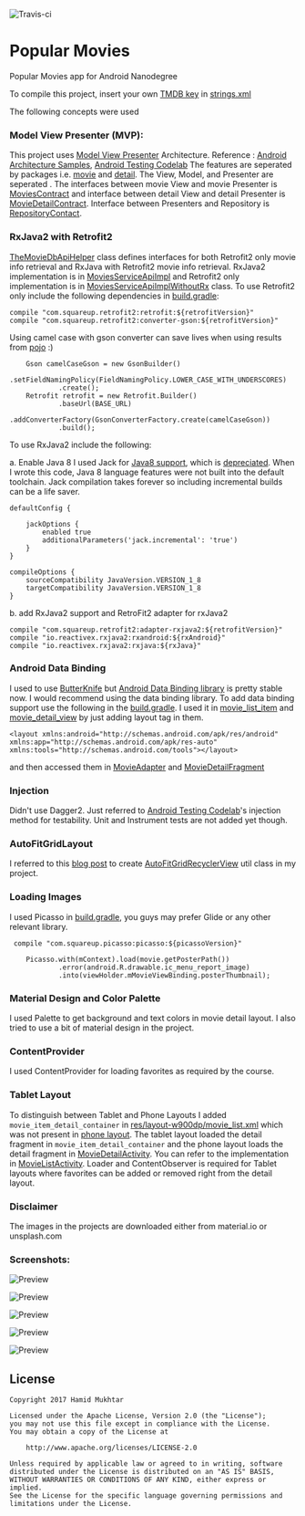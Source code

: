 ![Travis-ci](https://travis-ci.org/hammmmy/PopularMovies.svg?branch=master)

# Popular Movies
Popular Movies app for Android Nanodegree

To compile this project, insert your own [TMDB key](https://www.themoviedb.org/documentation/api) in [strings.xml](/app/src/main/res/values/strings.xml)

The following concepts were used

### Model View Presenter (MVP): 

This project uses [Model View Presenter](https://en.wikipedia.org/wiki/Model-view-presenter) Architecture. Reference : [Android Architecture Samples](https://github.com/googlesamples/android-architecture), [Android Testing Codelab](https://codelabs.developers.google.com/codelabs/android-testing/index.html)
The features are seperated by packages i.e. [movie](/app/src/main/java/org/ipforsmartobjects/apps/popularmovies/movie) and [detail](/app/src/main/java/org/ipforsmartobjects/apps/popularmovies/detail). The View, Model, and Presenter are seperated . The interfaces between movie View and movie Presenter is [MoviesContract](/app/src/main/java/org/ipforsmartobjects/apps/popularmovies/movie/MoviesContract.java) and interface between detail View and detail Presenter is [MovieDetailContract](app/src/main/java/org/ipforsmartobjects/apps/popularmovies/detail/MovieDetailContract.java). Interface between Presenters and Repository is [RepositoryContact](/app/src/main/java/org/ipforsmartobjects/apps/popularmovies/data/RepositoryContract.java). 

### RxJava2 with Retrofit2

[TheMovieDbApiHelper](/app/src/main/java/org/ipforsmartobjects/apps/popularmovies/util/TheMovieDbApiHelper.java) class defines interfaces for both Retrofit2 only movie info retrieval and RxJava with Retrofit2 movie info retrieval. RxJava2 implementation is in [MoviesServiceApiImpl](/app/src/main/java/org/ipforsmartobjects/apps/popularmovies/data/MoviesServiceApiImpl.java) and Retrofit2 only implementation is in [MoviesServiceApiImplWithoutRx](/app/src/main/java/org/ipforsmartobjects/apps/popularmovies/data/MoviesServiceApiImplWithoutRx.java) class. 
To use Retrofit2 only include the following dependencies in [build.gradle](app/build.gradle):

    compile "com.squareup.retrofit2:retrofit:${retrofitVersion}"
    compile "com.squareup.retrofit2:converter-gson:${retrofitVersion}"

Using camel case with gson converter can save lives when using results from [pojo](www.jsonschema2pojo.org/) :)

        Gson camelCaseGson = new GsonBuilder()
                .setFieldNamingPolicy(FieldNamingPolicy.LOWER_CASE_WITH_UNDERSCORES)
                .create();
        Retrofit retrofit = new Retrofit.Builder()
                .baseUrl(BASE_URL)
                .addConverterFactory(GsonConverterFactory.create(camelCaseGson))
                .build();



To use RxJava2 include the following: 

a. Enable Java 8
I used Jack for [Java8 support](https://developer.android.com/guide/platform/j8-jack.html), which is [depreciated](https://android-developers.googleblog.com/2017/03/future-of-java-8-language-feature.html). When I wrote this code, Java 8 language features were not built into the default toolchain. Jack compilation takes forever so including incremental builds can be a life saver.

    defaultConfig {

        jackOptions {
            enabled true
            additionalParameters('jack.incremental': 'true')
        }
    }

    compileOptions {
        sourceCompatibility JavaVersion.VERSION_1_8
        targetCompatibility JavaVersion.VERSION_1_8
    }

b. add RxJava2 support and RetroFit2 adapter for rxJava2

    compile "com.squareup.retrofit2:adapter-rxjava2:${retrofitVersion}"
    compile "io.reactivex.rxjava2:rxandroid:${rxAndroid}"
    compile "io.reactivex.rxjava2:rxjava:${rxJava}"


### Android Data Binding

I used to use [ButterKnife](http://jakewharton.github.io/butterknife/) but [Android Data Binding library](https://developer.android.com/topic/libraries/data-binding/index.html) is pretty stable now. I would recommend using the data binding library. To add data binding support use the following in the [build.gradle](app/build.gradle). I used it in [movie_list_item](/app/src/main/res/layout/movie_list_item.xml) and [movie_detail_view](/app/src/main/res/layout/movie_detail_view.xml) by just adding layout tag in them. 

`<layout xmlns:android="http://schemas.android.com/apk/res/android"
    xmlns:app="http://schemas.android.com/apk/res-auto"
    xmlns:tools="http://schemas.android.com/tools"></layout>`

 and then accessed them in [MovieAdapter](/app/src/main/java/org/ipforsmartobjects/apps/popularmovies/movie/MovieAdapter.java) and [MovieDetailFragment](/app/src/main/java/org/ipforsmartobjects/apps/popularmovies/detail/MovieDetailFragment.java)
 
### Injection
 
 Didn't use Dagger2. Just referred to [Android Testing Codelab](https://codelabs.developers.google.com/codelabs/android-testing/index.html)'s injection method for testability. Unit and Instrument tests are not added yet though. 
 
### AutoFitGridLayout
 I referred to this [blog post](http://blog.sqisland.com/2014/12/recyclerview-autofit-grid.html) to create [AutoFitGridRecyclerView](/app/src/main/java/org/ipforsmartobjects/apps/popularmovies/util/AutoFitGridRecyclerView.java) util class in my project. 
 
### Loading Images
 
 I used Picasso in [build.gradle](app/build.gradle), you guys may prefer Glide or any other relevant library.
 
     compile "com.squareup.picasso:picasso:${picassoVersion}"

        Picasso.with(mContext).load(movie.getPosterPath())
                .error(android.R.drawable.ic_menu_report_image)
                .into(viewHolder.mMovieViewBinding.posterThumbnail);
                
  
### Material Design and Color Palette
 
 I used Palette to get background and text colors in movie detail layout. I also tried to use a bit of material design in the project.

### ContentProvider

 I used ContentProvider for loading favorites as required by the course. 

### Tablet Layout

 To distinguish between Tablet and Phone Layouts I added `movie_item_detail_container` in [res/layout-w900dp/movie_list.xml](app/src/main/res/layout-w900dp/movie_list.xml) which was not present in [phone layout](app/src/main/res/layout/movie_list.xml). The tablet layout loaded the detail fragment in `movie_item_detail_container` and the phone layout loads the detail fragment in [MovieDetailActivity](/app/src/main/java/org/ipforsmartobjects/apps/popularmovies/detail/MovieDetailActivity.java). You can refer to the implementation in [MovieListActivity](/app/src/main/java/org/ipforsmartobjects/apps/popularmovies/movie/MovieListActivity.java). Loader and ContentObserver is required for Tablet layouts where favorites can be added or removed right from the detail layout.
 
### Disclaimer 
 
 The images in the projects are downloaded either from material.io or unsplash.com
 
### Screenshots: 
 
 
![Preview](screenshots/popular.png)


![Preview](screenshots/tablet.png)


![Preview](screenshots/tablet_land.png)


![Preview](screenshots/detail.png)


![Preview](screenshots/detail2.png)


## License
```
Copyright 2017 Hamid Mukhtar

Licensed under the Apache License, Version 2.0 (the "License");
you may not use this file except in compliance with the License.
You may obtain a copy of the License at

    http://www.apache.org/licenses/LICENSE-2.0

Unless required by applicable law or agreed to in writing, software
distributed under the License is distributed on an "AS IS" BASIS,
WITHOUT WARRANTIES OR CONDITIONS OF ANY KIND, either express or implied.
See the License for the specific language governing permissions and
limitations under the License.
```


